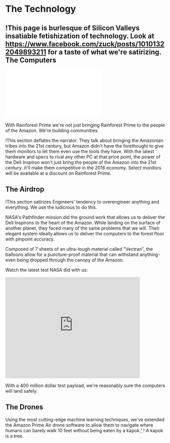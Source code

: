 The Technology
==============

!This page is burlesque of Silicon Valleys insatiable fetishization of technology. Look at https://www.facebook.com/zuck/posts/10101322049893211 for a taste of what we're satirizing.
The Computers
-------------

<iframe class="amazon-embed" marginwidth="0" marginheight="0" scrolling="no" frameborder="0" src="//ws-na.amazon-adsystem.com/widgets/q?ServiceVersion=20070822&OneJS=1&Operation=GetAdHtml&MarketPlace=US&source=ac&ref=tf_til&ad_type=product_link&tracking_id=rainforestpri-20&marketplace=amazon&region=US&placement=B011MV40YW&asins=B011MV40YW&linkId=4BQNBXODKUBGR5VH&show_border=true&link_opens_in_new_window=true&price_color=333333&title_color=0C5423&bg_color=FFFFFF">
</iframe>


With Rainforest Prime we're not just bringing Rainforest Prime to the people of the Amazon. We're building communities. 

!This section deflates the narrator. They talk about bringing the Amazonian tribes into the 21st century, but Amazon didn't have the forethought to give them monitors to let them even use the tools they have.
With the latest hardware and specs to rival any other PC at that price point, the power of the Dell Inspiron won't just bring the people of the Amazon into the 21st century: it'll make them competitive in the 2016 economy.
Select monitors will be available at a discount on Rainforest Prime.

The Airdrop
-----------

!This section satirizes Engineers' tendency to overengineer anything and everything. We use the ludicrous to do this.

NASA's Pathfinder mission did the ground work that allows us to deliver the Dell Inspirons to the heart of the Amazon. While landing on the surface of another planet, they faced many of the same problems that we will. Their elegant system ideally allows us to deliver the computers to the forest floor with pinpoint accuracy.

Composed of 7 sheets of an ultra-tough material called "Vectran", the balloons allow for a puncture-proof material that can withstand anything-even being dropped through the canopy of the Amazon.

Watch the latest test NASA did with us:

<div id="marsvideo"><iframe width="420" height="315" src="https://www.youtube.com/embed/KyktvC7w7Js?start=56" frameborder="0" allowfullscreen modestbranding="1"></iframe></div>

With a 400 million  dollar test payload, we're reasonably sure the computers will land safely.

The Drones
----------

Using the most cutting-edge machine learning techniques, we've extended the Amazon Prime Air drone software to allow them to navigate where humans can barely walk 10 feet without being eaten by a kapok.[¹](https://edwardsnowden.com/docs/docs/skynet-courier-detection-via-machine-learning.pdf)
! A kapok is a tree.



